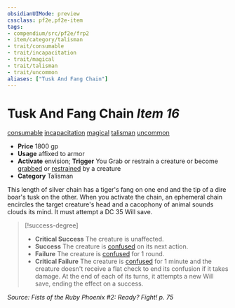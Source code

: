 ```yaml
---
obsidianUIMode: preview
cssclass: pf2e,pf2e-item
tags:
- compendium/src/pf2e/frp2
- item/category/talisman
- trait/consumable
- trait/incapacitation
- trait/magical
- trait/talisman
- trait/uncommon
aliases: ["Tusk And Fang Chain"]
---
```

# Tusk And Fang Chain *Item 16*  
[consumable](../../../Rules/traits/consumable.md)  [incapacitation](../../../Rules/traits/incapacitation.md)  [magical](../../../Rules/traits/magical.md)  [talisman](../../../Rules/traits/talisman.md)  [uncommon](../../../Rules/traits/uncommon.md)  

- **Price** 1800 gp
- **Usage** affixed to armor
- **Activate** envision; **Trigger** You Grab or restrain a creature or become [grabbed](../../../Rules/conditions.md#Grabbed) or [restrained](../../../Rules/conditions.md#Restrained) by a creature
- **Category** Talisman

This length of silver chain has a tiger's fang on one end and the tip of a dire boar's tusk on the other. When you activate the chain, an ephemeral chain encircles the target creature's head and a cacophony of animal sounds clouds its mind. It must attempt a DC 35 Will save.

> [!success-degree] 
> - **Critical Success** The creature is unaffected.
> - **Success** The creature is [confused](../../../Rules/conditions.md#Confused) on its next action.
> - **Failure** The creature is [confused](../../../Rules/conditions.md#Confused) for 1 round.
> - **Critical Failure** The creature is [confused](../../../Rules/conditions.md#Confused) for 1 minute and the creature doesn't receive a flat check to end its confusion if it takes damage. At the end of each of its turns, it attempts a new Will save, ending the effect on a success.

*Source: Fists of the Ruby Phoenix #2: Ready? Fight! p. 75*